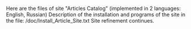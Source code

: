 Here are the files of site "Articles Catalog" (implemented in 2 languages: English, Russian)
Description of the installation and programs of the site in the file:
/doc/Install_Article_Site.txt
Site refinement continues.
